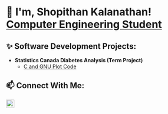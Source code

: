 <h1>👋 I'm, Shopithan Kalanathan! <br/><a href="https://www.linkedin.com/in/shopithan/">Computer Engineering Student</a>

<h2>✨ Software Development Projects:</h2>

- <b>Statistics Canada Diabetes Analysis (Term Project)</b>
  - [C and GNU Plot Code](https://github.com)

<h2>📫 Connect With Me:</h2>

[<img align="left" alt="JoshMadakor | LinkedIn" width="22px" src="https://upload.wikimedia.org/wikipedia/commons/c/ca/LinkedIn_logo_initials.png" />][linkedin]

[linkedin]: https://www.linkedin.com/in/shopithan/
